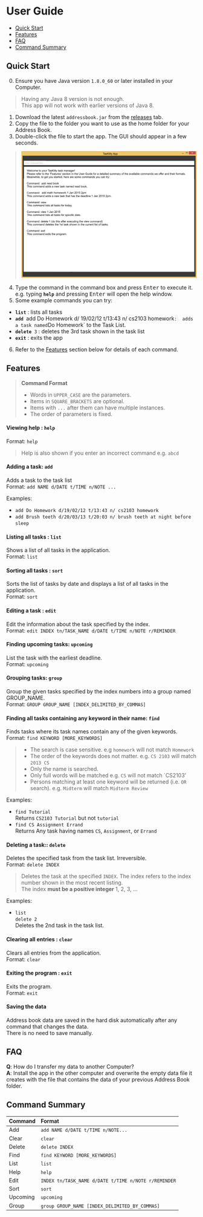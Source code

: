 # User Guide

* [Quick Start](#quick-start)
* [Features](#features)
* [FAQ](#faq)
* [Command Summary](#command-summary)

## Quick Start

0. Ensure you have Java version `1.8.0_60` or later installed in your Computer.<br>
> Having any Java 8 version is not enough. <br>
This app will not work with earlier versions of Java 8.

1. Download the latest `addressbook.jar` from the [releases](../../../releases) tab.
2. Copy the file to the folder you want to use as the home folder for your Address Book.
3. Double-click the file to start the app. The GUI should appear in a few seconds. 
> <img src="images/Ui.png" width="600">

4. Type the command in the command box and press <kbd>Enter</kbd> to execute it. <br>
e.g. typing **`help`** and pressing <kbd>Enter</kbd> will open the help window. 
5. Some example commands you can try:
* **`list`** : lists all tasks
* **`add`**` `add Do Homework d/ 19/02/12 t/13:43 n/ cs2103 homework` : 
adds a task named `Do Homework` to the Task List.
* **`delete`**` 3` : deletes the 3rd task shown in the task list
* **`exit`** : exits the app
6. Refer to the [Features](#features) section below for details of each command.<br>


## Features

> **Command Format**
> * Words in `UPPER_CASE` are the parameters.
> * Items in `SQUARE_BRACKETS` are optional.
> * Items with `...` after them can have multiple instances.
> * The order of parameters is fixed.

#### Viewing help : `help`
Format: `help`

> Help is also shown if you enter an incorrect command e.g. `abcd`

#### Adding a task: `add`
Adds a task to the task list<br>
Format: `add NAME d/DATE t/TIME n/NOTE ...` 


Examples: 
* `add Do Homework d/19/02/12 t/13:43 n/ cs2103 homework`
* `add Brush teeth d/20/03/13 t/20:03 n/ brush teeth at night before sleep`

#### Listing all tasks : `list`
Shows a list of all tasks in the application.<br>
Format: `list`

#### Sorting all tasks : `sort`
Sorts the list of tasks by date and displays a list of all tasks in the application.<br>
Format: `sort`

#### Editing a task : `edit`
Edit the information about the task specified by the index.<br>
Format: `edit INDEX tn/TASK_NAME d/DATE t/TIME n/NOTE r/REMINDER`

#### Finding upcoming tasks: `upcoming`
List the task with the earliest deadline.<br>
Format: `upcoming`

#### Grouping tasks: `group`
Group the given tasks specified by the index numbers into a group named GROUP_NAME.<br>
Format: `GROUP GROUP_NAME [INDEX_DELIMITED_BY_COMMAS] `

#### Finding all tasks containing any keyword in their name: `find`
Finds tasks where its task names contain any of the given keywords.<br>
Format: `find KEYWORD [MORE_KEYWORDS]`

> * The search is case sensitive. e.g `homework` will not match `Homework`
> * The order of the keywords does not matter. e.g. `CS 2103` will match `2013 CS`
> * Only the name is searched.
> * Only full words will be matched e.g. `CS` will not match `CS2103’
> * Persons matching at least one keyword will be returned (i.e. `OR` search).
e.g. `Midterm` will match `Midterm Review`

Examples: 
* `find Tutorial`<br>
Returns `CS2103 Tutorial` but not `tutorial`
* `find CS Assignment Errand`<br>
Returns Any task having names `CS`, `Assignment`, or `Errand`

#### Deleting a task:: `delete`
Deletes the specified task from the task list. Irreversible.<br>
Format: `delete INDEX`

> Deletes the task at the specified `INDEX`. 
The index refers to the index number shown in the most recent listing.<br>
The index **must be a positive integer** 1, 2, 3, ...

Examples: 
* `list`<br>
`delete 2`<br>
Deletes the 2nd task in the task list.

#### Clearing all entries : `clear`
Clears all entries from the application.<br>
Format: `clear`  

#### Exiting the program : `exit`
Exits the program.<br>
Format: `exit`  

#### Saving the data 
Address book data are saved in the hard disk automatically after any command that changes the data.<br>
There is no need to save manually.

## FAQ

**Q**: How do I transfer my data to another Computer?<br>
**A**: Install the app in the other computer and overwrite the empty data file it creates with 
the file that contains the data of your previous Address Book folder.

## Command Summary

Command | Format  
-------- | :-------- 
Add | `add NAME d/DATE t/TIME n/NOTE...`
Clear | `clear`
Delete | `delete INDEX`
Find | `find KEYWORD [MORE_KEYWORDS]`
List | `list`
Help | `help`
Edit | `INDEX tn/TASK_NAME d/DATE t/TIME n/NOTE r/REMINDER`
Sort | `sort`
Upcoming | `upcoming`
Group | `group GROUP_NAME [INDEX_DELIMITED_BY_COMMAS]`

